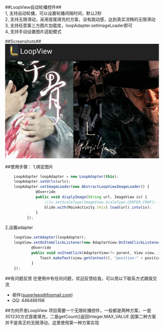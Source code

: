 ##LoopView自动轮播控件##</br>
1, 支持自动轮播，可以设置轮播间隔时间，默认2秒</br>
2, 支持无限滑动，采用首尾填充的方案，没有跳动感，达到真实流畅的无限滑动</br>
3, 支持任意第三方图片加载库，loopAdapter.setImageLoader即可</br>
4, 支持手动设置图片适配模式</br>

##Screenshots##
![demo.png](https://github.com/superleeq/loopview/blob/master/app/src/main/res/raw/demo.png)

##使用步骤：
1,绑定图片
```javascript
    LoopAdapter loopAdapter = new LoopAdapter(this);
    loopAdapter.setUrls(urls);
    loopAdapter.setImageLoader(new AbstractLoopViewImageLoader() {
              @Override
              public void displyImage(String url, ImageView iv) {
                  //iv.setScaleType(ImageView.ScaleType.CENTER_CROP);
                  Glide.with(MainActivity.this).load(url).into(iv);
              }
          });
```

2,设置adapter
```javascript
    loopView.setAdapter(loopAdapter);
    loopView.setOnItemClickListener(new AdapterView.OnItemClickListener() {
            @Override
            public void onItemClick(AdapterView<?> parent, View view, int position, long id) {
                Toast.makeText(view.getContext(), "position:" + position, Toast.LENGTH_SHORT).show();
            }
    });
```


##有问题反馈
在使用中有任何问题，欢迎反馈给我，可以用以下联系方式跟我交流

* 邮件(superleeq@foxmail.com)
* QQ: 446486198

##为何开发LoopView
项目需要一个无限轮播控件，一般都是两种方案，一是301230方式首尾填充，二是getCount()返回Integer.MAX_VALUE
因第二种方案并不是真正的无限滑动，这里使用第一种方案实现

